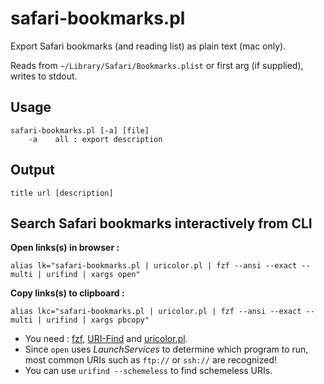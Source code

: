 safari-bookmarks.pl
===================

Export Safari bookmarks (and reading list) as plain text (mac only).

Reads from `~/Library/Safari/Bookmarks.plist` or first arg (if supplied), writes to stdout.


Usage
-----

```
safari-bookmarks.pl [-a] [file]
    -a    all : export description
```


Output
------

`title url [description]`


Search Safari bookmarks interactively from CLI
----------------------------------------------

**Open links(s) in browser :**
```
alias lk="safari-bookmarks.pl | uricolor.pl | fzf --ansi --exact --multi | urifind | xargs open"
```

**Copy links(s) to clipboard :**
```
alias lkc="safari-bookmarks.pl | uricolor.pl | fzf --ansi --exact --multi | urifind | xargs pbcopy"
```

- You need : [fzf](https://github.com/junegunn/fzf), [URI-Find](https://github.com/schwern/URI-Find) and [uricolor.pl](https://github.com/kal247/uricolor.pl).
- Since `open` uses _LaunchServices_ to determine which program to run, most common URIs such as `ftp://` or `ssh://`  are recognized! 
- You can use `urifind --schemeless` to find schemeless URIs.

